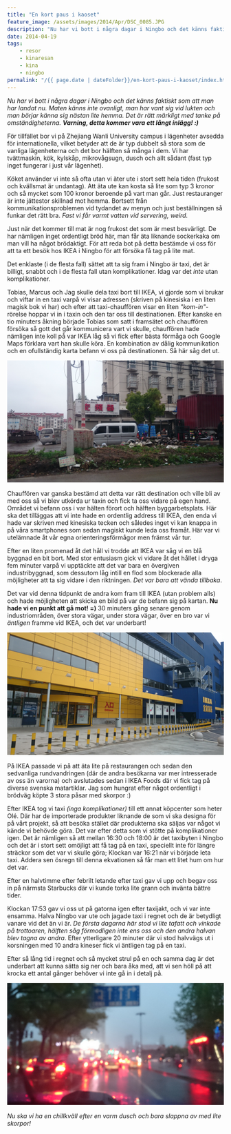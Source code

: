 ```yaml
---
title: "En kort paus i kaoset"
feature_image: /assets/images/2014/Apr/DSC_0085.JPG
description: "Nu har vi bott i några dagar i Ningbo och det känns faktiskt som att man har landat nu. Maten känns inte ovanligt, man har vant sig vid…"
date: 2014-04-19
tags:
    - resor
    - kinaresan
    - kina
    - ningbo
permalink: "/{{ page.date | dateFolder}}/en-kort-paus-i-kaoset/index.html"  
---
```


_Nu har vi bott i några dagar i Ningbo och det känns faktiskt som att man har landat nu. Maten känns inte ovanligt, man har vant sig vid lukten och man börjar känna sig nästan lite hemma. Det är rätt märkligt med tanke på omständigheterna._ _**Varning, detta kommer vara ett långt inlägg! :)**_

För tillfället bor vi på Zhejiang Wanli University campus i lägenheter avsedda för internationella, vilket betyder att de är typ dubbelt så stora som de vanliga lägenheterna och det bor hälften så många i dem. Vi har tvättmaskin, kök, kylskåp, mikrovågsugn, dusch och allt sådant (fast typ inget fungerar i just vår lägenhet).

Köket använder vi inte så ofta utan vi äter ute i stort sett hela tiden (frukost och kvällsmat är undantag). Att äta ute kan kosta så lite som typ 3 kronor och så mycket som 100 kronor beroende på vart man går. Just restauranger är inte jättestor skillnad mot hemma. Bortsett från kommunikationsproblemen vid tydandet av menyn och just beställningen så funkar det rätt bra. _Fast vi får varmt vatten vid servering, weird._

Just när det kommer till mat är nog frukost det som är mest besvärligt. De har nämligen inget ordentligt bröd här, man får äta liknande sockerkaka om man vill ha något brödaktigt. För att reda bot på detta bestämde vi oss för att ta ett besök hos IKEA i Ningbo för att försöka få tag på lite mat.

Det enklaste (i de flesta fall) sättet att ta sig fram i Ningbo är taxi, det är billigt, snabbt och i de flesta fall utan komplikationer. Idag var det _inte_ utan komplikationer.

Tobias, Marcus och Jag skulle dela taxi bort till IKEA, vi gjorde som vi brukar och viftar in en taxi varpå vi visar adressen (skriven på kinesiska i en liten magisk bok vi har) och efter att taxi-chauffören visar en liten _"kom-in"_-rörelse hoppar vi in i taxin och den tar oss till destinationen. Efter kanske en tio minuters åkning började Tobias som satt i framsätet och chauffören försöka så gott det går kommunicera vart vi skulle, chauffören hade nämligen inte koll på var IKEA låg så vi fick efter bästa förmåga och Google Maps förklara vart han skulle köra. En kombination av dålig kommunikation och en ofullständig karta befann vi oss på destinationen. Så här såg det ut.

![IKEA Ningbo](/assets/images/2014/Apr/DSC_0084.JPG)

Chauffören var ganska bestämd att detta var rätt destination och ville bli av med oss så vi blev utkörda ur taxin och fick ta oss vidare på egen hand. Området vi befann oss i var hälten förort och hälften byggarbetsplats. Här ska det tilläggas att vi inte hade en ordentlig address till IKEA, den enda vi hade var skriven med kinesiska tecken och således inget vi kan knappa in på våra smartphones som sedan magiskt kunde leda oss framåt. Här var vi utelämnade åt vår egna orienteringsförmågor men främst vår tur.

Efter en liten promenad åt det håll vi trodde att IKEA var såg vi en blå byggnad en bit bort. Med stor entusiasm gick vi vidare åt det hållet i dryga fem minuter varpå vi upptäckte att det var bara en övergiven industribyggnad, som dessutom låg intill en flod som blockerade alla möjligheter att ta sig vidare i den riktningen. _Det var bara att vända tillbaka_.

Det var vid denna tidpunkt de andra kom fram till IKEA (utan problem alls) och hade möjligheten att skicka en bild på var de befann sig på kartan. **Nu hade vi en punkt att gå mot! =)** 30 minuters gång senare genom industriområden, över stora vägar, under stora vägar, över en bro var vi _äntligen_ framme vid IKEA, och det var underbart!

![IKEA Ningbo](/assets/images/2014/Apr/DSC_0085.JPG)

På IKEA passade vi på att äta lite på restaurangen och sedan den sedvanliga rundvandringen (där de andra besökarna var mer intresserade av oss än varorna) och avslutades sedan i IKEA Foods där vi fick tag på diverse svenska matartiklar. Jag som hungrat efter något ordentligt i brödväg köpte 3 stora påsar med skorpor :)

Efter IKEA tog vi taxi _(inga komplikationer)_ till ett annat köpcenter som heter Olé. Där har de importerade produkter liknande de som vi ska designa för på vårt projekt, så att besöka stället där produkterna ska säljas var något vi kände vi behövde göra. Det var efter detta som vi stötte på komplikationer igen. Det är nämligen så att mellan 16:30 och 18:00 är det taxibyten i Ningbo och det är i stort sett omöjligt att få tag på en taxi, speciellt inte för längre sträckor som det var vi skulle göra; Klockan var 16:21 när vi började leta taxi. Addera sen ösregn till denna ekvationen så får man ett litet hum om hur det var.

Efter en halvtimme efter febrilt letande efter taxi gav vi upp och begav oss in på närmsta Starbucks där vi kunde torka lite grann och invänta bättre tider.

Klockan 17:53 gav vi oss ut på gatorna igen efter taxijakt, och vi var inte ensamma. Halva Ningbo var ute och jagade taxi i regnet och de är betydligt vanare vid det än vi är. _De första dagarna här stod vi lite tafatt och vinkade på trottoaren, hälften såg förmodligen inte ens oss och den andra halvan blev tagna av andra_. Efter ytterligare 20 minuter där vi stod halvvägs ut i korsningen med 10 andra kineser fick vi äntligen tag på en taxi.

Efter så lång tid i regnet och så mycket strul på en och samma dag är det underbart att kunna sätta sig ner och bara åka med, att vi sen höll på att krocka ett antal gånger behöver vi inte gå in i detalj på.

![Taxi](/assets/images/2014/Apr/DSC_0089.JPG)

_Nu ska vi ha en chillkväll efter en varm dusch och bara slappna av med lite skorpor!_
